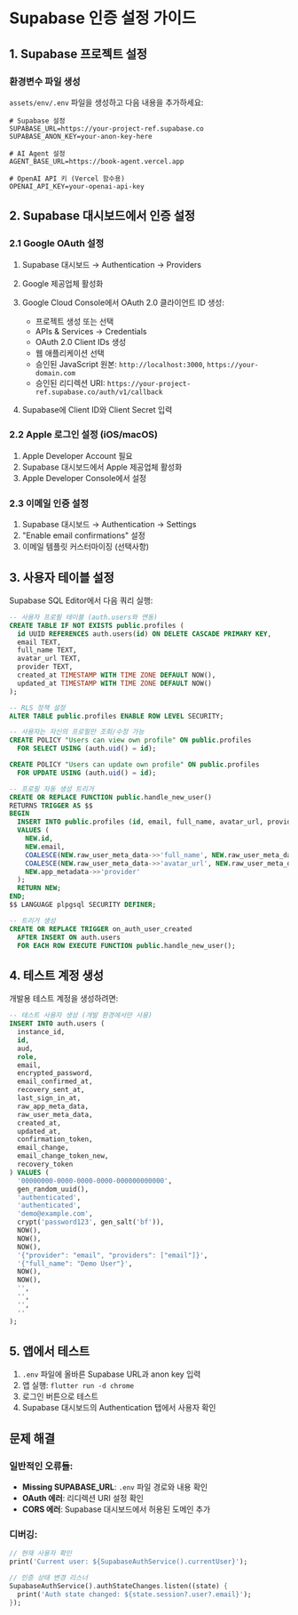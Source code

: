 # Supabase 인증 설정 가이드

## 1. Supabase 프로젝트 설정

### 환경변수 파일 생성

`assets/env/.env` 파일을 생성하고 다음 내용을 추가하세요:

```env
# Supabase 설정
SUPABASE_URL=https://your-project-ref.supabase.co
SUPABASE_ANON_KEY=your-anon-key-here

# AI Agent 설정
AGENT_BASE_URL=https://book-agent.vercel.app

# OpenAI API 키 (Vercel 함수용)
OPENAI_API_KEY=your-openai-api-key
```

## 2. Supabase 대시보드에서 인증 설정

### 2.1 Google OAuth 설정

1. Supabase 대시보드 → Authentication → Providers
2. Google 제공업체 활성화
3. Google Cloud Console에서 OAuth 2.0 클라이언트 ID 생성:

   - 프로젝트 생성 또는 선택
   - APIs & Services → Credentials
   - OAuth 2.0 Client IDs 생성
   - 웹 애플리케이션 선택
   - 승인된 JavaScript 원본: `http://localhost:3000`, `https://your-domain.com`
   - 승인된 리디렉션 URI: `https://your-project-ref.supabase.co/auth/v1/callback`

4. Supabase에 Client ID와 Client Secret 입력

### 2.2 Apple 로그인 설정 (iOS/macOS)

1. Apple Developer Account 필요
2. Supabase 대시보드에서 Apple 제공업체 활성화
3. Apple Developer Console에서 설정

### 2.3 이메일 인증 설정

1. Supabase 대시보드 → Authentication → Settings
2. "Enable email confirmations" 설정
3. 이메일 템플릿 커스터마이징 (선택사항)

## 3. 사용자 테이블 설정

Supabase SQL Editor에서 다음 쿼리 실행:

```sql
-- 사용자 프로필 테이블 (auth.users와 연동)
CREATE TABLE IF NOT EXISTS public.profiles (
  id UUID REFERENCES auth.users(id) ON DELETE CASCADE PRIMARY KEY,
  email TEXT,
  full_name TEXT,
  avatar_url TEXT,
  provider TEXT,
  created_at TIMESTAMP WITH TIME ZONE DEFAULT NOW(),
  updated_at TIMESTAMP WITH TIME ZONE DEFAULT NOW()
);

-- RLS 정책 설정
ALTER TABLE public.profiles ENABLE ROW LEVEL SECURITY;

-- 사용자는 자신의 프로필만 조회/수정 가능
CREATE POLICY "Users can view own profile" ON public.profiles
  FOR SELECT USING (auth.uid() = id);

CREATE POLICY "Users can update own profile" ON public.profiles
  FOR UPDATE USING (auth.uid() = id);

-- 프로필 자동 생성 트리거
CREATE OR REPLACE FUNCTION public.handle_new_user()
RETURNS TRIGGER AS $$
BEGIN
  INSERT INTO public.profiles (id, email, full_name, avatar_url, provider)
  VALUES (
    NEW.id,
    NEW.email,
    COALESCE(NEW.raw_user_meta_data->>'full_name', NEW.raw_user_meta_data->>'name', NEW.email),
    COALESCE(NEW.raw_user_meta_data->>'avatar_url', NEW.raw_user_meta_data->>'picture'),
    NEW.app_metadata->>'provider'
  );
  RETURN NEW;
END;
$$ LANGUAGE plpgsql SECURITY DEFINER;

-- 트리거 생성
CREATE OR REPLACE TRIGGER on_auth_user_created
  AFTER INSERT ON auth.users
  FOR EACH ROW EXECUTE FUNCTION public.handle_new_user();
```

## 4. 테스트 계정 생성

개발용 테스트 계정을 생성하려면:

```sql
-- 테스트 사용자 생성 (개발 환경에서만 사용)
INSERT INTO auth.users (
  instance_id,
  id,
  aud,
  role,
  email,
  encrypted_password,
  email_confirmed_at,
  recovery_sent_at,
  last_sign_in_at,
  raw_app_meta_data,
  raw_user_meta_data,
  created_at,
  updated_at,
  confirmation_token,
  email_change,
  email_change_token_new,
  recovery_token
) VALUES (
  '00000000-0000-0000-0000-000000000000',
  gen_random_uuid(),
  'authenticated',
  'authenticated',
  'demo@example.com',
  crypt('password123', gen_salt('bf')),
  NOW(),
  NOW(),
  NOW(),
  '{"provider": "email", "providers": ["email"]}',
  '{"full_name": "Demo User"}',
  NOW(),
  NOW(),
  '',
  '',
  '',
  ''
);
```

## 5. 앱에서 테스트

1. `.env` 파일에 올바른 Supabase URL과 anon key 입력
2. 앱 실행: `flutter run -d chrome`
3. 로그인 버튼으로 테스트
4. Supabase 대시보드의 Authentication 탭에서 사용자 확인

## 문제 해결

### 일반적인 오류들:

- **Missing SUPABASE_URL**: `.env` 파일 경로와 내용 확인
- **OAuth 에러**: 리디렉션 URI 설정 확인
- **CORS 에러**: Supabase 대시보드에서 허용된 도메인 추가

### 디버깅:

```dart
// 현재 사용자 확인
print('Current user: ${SupabaseAuthService().currentUser}');

// 인증 상태 변경 리스너
SupabaseAuthService().authStateChanges.listen((state) {
  print('Auth state changed: ${state.session?.user?.email}');
});
```

